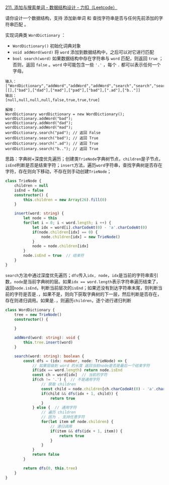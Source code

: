 [211. 添加与搜索单词 - 数据结构设计 - 力扣（Leetcode）](https://leetcode.cn/problems/design-add-and-search-words-data-structure/description/)

请你设计一个数据结构，支持 添加新单词 和 查找字符串是否与任何先前添加的字符串匹配 。

实现词典类 `WordDictionary` ：

- `WordDictionary()` 初始化词典对象
- `void addWord(word)` 将 `word` 添加到数据结构中，之后可以对它进行匹配
- `bool search(word)` 如果数据结构中存在字符串与 `word` 匹配，则返回 `true` ；否则，返回 `false` 。`word` 中可能包含一些 `'.'` ，每个 `.` 都可以表示任何一个字母。

```
输入：
["WordDictionary","addWord","addWord","addWord","search","search","search","search"]
[[],["bad"],["dad"],["mad"],["pad"],["bad"],[".ad"],["b.."]]
输出：
[null,null,null,null,false,true,true,true]

解释：
WordDictionary wordDictionary = new WordDictionary();
wordDictionary.addWord("bad");
wordDictionary.addWord("dad");
wordDictionary.addWord("mad");
wordDictionary.search("pad"); // 返回 False
wordDictionary.search("bad"); // 返回 True
wordDictionary.search(".ad"); // 返回 True
wordDictionary.search("b.."); // 返回 True
```

思路：字典树+深度优先遍历；创建类`TrieNode`字典树节点，`children`是子节点，`isEnd`判断是否是结束字符；`insert`方法，遍历`word`字符串，查找字典树是否存在字符，存在则向下移动，不存在则手动创建`TrieNode`；

```typescript
class TrieNode {
    children = null
    isEnd = false
    constructor() {
        this.children = new Array(26).fill(0)
    }

    insert(word: string) {
        let node = this
        for(let i = 0; i < word.length; i ++) {
            let idx = word[i].charCodeAt(0) - 'a'.charCodeAt(0)
            if(node.children[idx] == 0) {
                node.children[idx] = new TrieNode()
            }
            node = node.children[idx]
        }
        node.isEnd = true  // 结束符
    }
}
```

`search`方法中通过深度优先遍历；`dfs`传入`idx, node`，`idx`是当前的字符串索引数，`node`是当前字典树的层。如果`idx == word.length`表示字符串遍历结束了，返回`node.isEnd`，判断当前层次的`isEnd`；如果还没有到达字符串末尾，则判断当前的字符是否是`.`，如果不是，则向下获取字典树的下一层，然后判断是否存在，存在则递归调用。如果是`.`，则遍历`children`，逐个进行递归判断

```typescript
class WordDictionary {
    tree = new TrieNode()
    constructor() {
        
    }

    addWord(word: string): void {
        this.tree.insert(word)
    }

    search(word: string): boolean {
        const dfs = (idx: number, node: TrieNode) => {
            // 如果层级到 word 的长度 返回当前node是否是最后一个结束字符
            if(idx == word.length) return node.isEnd
            const ch = word[idx]  // 当前的字符
            if(ch != '.') {  // 不是通用字符
              	// 获取 children 
                const child = node.children[ch.charCodeAt(0) - 'a'.charCodeAt(0)]
                if(child && dfs(idx + 1, child)) {
                    return true
                }
            } else {  // 通用字符
              	// 遍历 children 
              	// 因为 . 支持任意字符
                for(let item of node.children) {
                  	// 递归调用
                    if(item && dfs(idx + 1, item)) {
                        return true
                    }
                }
            }
            return false
        }

        return dfs(0, this.tree)
    }
}
```




